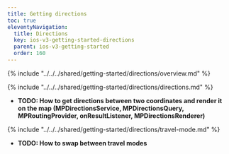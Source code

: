 ```yaml
---
title: Getting directions
toc: true
eleventyNavigation:
  title: Directions
  key: ios-v3-getting-started-directions
  parent: ios-v3-getting-started
  order: 160
---
```


<!-- Overview -->
{% include "../../../shared/getting-started/directions/overview.md" %}

<!-- Directions -->
{% include "../../../shared/getting-started/directions/directions.md" %}

* **TODO: How to get directions between two coordinates and render it on the map (MPDirectionsService, MPDirectionsQuery, MPRoutingProvider, onResultListener, MPDirectionsRenderer)**

<!-- Travel-mode -->
{% include "../../../shared/getting-started/directions/travel-mode.md" %}

* **TODO: How to swap between travel modes**

